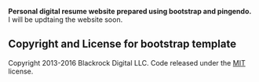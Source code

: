 <strong>Personal digital resume website prepared using bootstrap and pingendo. <br/></strong>
I will be updtaing the website soon.<br/>


## Copyright and License for bootstrap template<br/>

Copyright 2013-2016 Blackrock Digital LLC. Code released under the [MIT](https://github.com/BlackrockDigital/startbootstrap-freelancer/blob/gh-pages/LICENSE) license.
